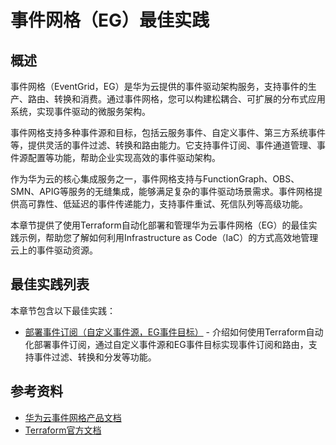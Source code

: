 # 事件网格（EG）最佳实践

## 概述

事件网格（EventGrid，EG）是华为云提供的事件驱动架构服务，支持事件的生产、路由、转换和消费。通过事件网格，您可以构建松耦合、可扩展的分布式应用系统，实现事件驱动的微服务架构。

事件网格支持多种事件源和目标，包括云服务事件、自定义事件、第三方系统事件等，提供灵活的事件过滤、转换和路由能力。它支持事件订阅、事件通道管理、事件源配置等功能，帮助企业实现高效的事件驱动架构。

作为华为云的核心集成服务之一，事件网格支持与FunctionGraph、OBS、SMN、APIG等服务的无缝集成，能够满足复杂的事件驱动场景需求。事件网格提供高可靠性、低延迟的事件传递能力，支持事件重试、死信队列等高级功能。

本章节提供了使用Terraform自动化部署和管理华为云事件网格（EG）的最佳实践示例，帮助您了解如何利用Infrastructure as Code（IaC）的方式高效地管理云上的事件驱动资源。

## 最佳实践列表

本章节包含以下最佳实践：

* [部署事件订阅（自定义事件源，EG事件目标）](event_subscription_custom_to_eg.md) - 介绍如何使用Terraform自动化部署事件订阅，通过自定义事件源和EG事件目标实现事件订阅和路由，支持事件过滤、转换和分发等功能。

## 参考资料

- [华为云事件网格产品文档](https://support.huaweicloud.com/eg/index.html)
- [Terraform官方文档](https://www.terraform.io/docs/index.html)
